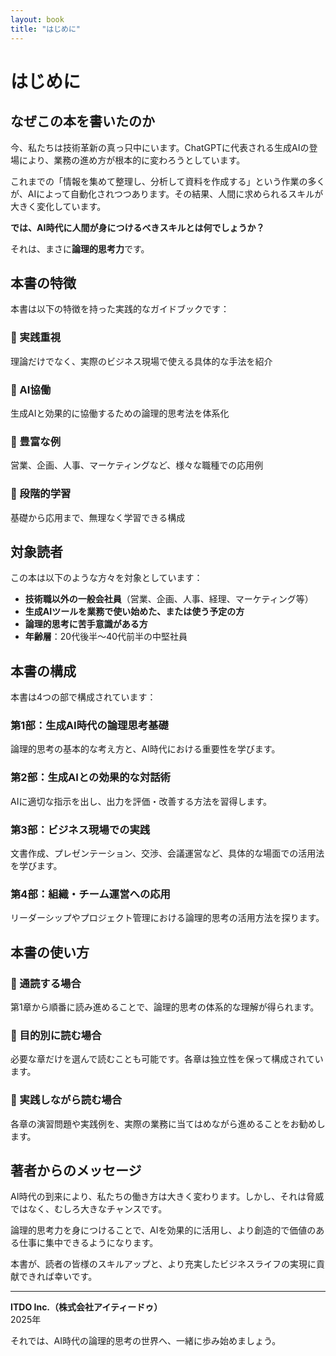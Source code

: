 ```yaml
---
layout: book
title: "はじめに"
---
```


# はじめに

## なぜこの本を書いたのか

今、私たちは技術革新の真っ只中にいます。ChatGPTに代表される生成AIの登場により、業務の進め方が根本的に変わろうとしています。

これまでの「情報を集めて整理し、分析して資料を作成する」という作業の多くが、AIによって自動化されつつあります。その結果、人間に求められるスキルが大きく変化しています。

**では、AI時代に人間が身につけるべきスキルとは何でしょうか？**

それは、まさに**論理的思考力**です。

## 本書の特徴

本書は以下の特徴を持った実践的なガイドブックです：

### 🎯 実践重視
理論だけでなく、実際のビジネス現場で使える具体的な手法を紹介

### 🤖 AI協働
生成AIと効果的に協働するための論理的思考法を体系化

### 📝 豊富な例
営業、企画、人事、マーケティングなど、様々な職種での応用例

### 🔄 段階的学習
基礎から応用まで、無理なく学習できる構成

## 対象読者

この本は以下のような方々を対象としています：

- **技術職以外の一般会社員**（営業、企画、人事、経理、マーケティング等）
- **生成AIツールを業務で使い始めた、または使う予定の方**
- **論理的思考に苦手意識がある方**
- **年齢層**：20代後半〜40代前半の中堅社員

## 本書の構成

本書は4つの部で構成されています：

### 第1部：生成AI時代の論理思考基礎
論理的思考の基本的な考え方と、AI時代における重要性を学びます。

### 第2部：生成AIとの効果的な対話術
AIに適切な指示を出し、出力を評価・改善する方法を習得します。

### 第3部：ビジネス現場での実践
文書作成、プレゼンテーション、交渉、会議運営など、具体的な場面での活用法を学びます。

### 第4部：組織・チーム運営への応用
リーダーシップやプロジェクト管理における論理的思考の活用方法を探ります。

## 本書の使い方

### 📖 通読する場合
第1章から順番に読み進めることで、論理的思考の体系的な理解が得られます。

### 🎯 目的別に読む場合
必要な章だけを選んで読むことも可能です。各章は独立性を保って構成されています。

### 💼 実践しながら読む場合
各章の演習問題や実践例を、実際の業務に当てはめながら進めることをお勧めします。

## 著者からのメッセージ

AI時代の到来により、私たちの働き方は大きく変わります。しかし、それは脅威ではなく、むしろ大きなチャンスです。

論理的思考力を身につけることで、AIを効果的に活用し、より創造的で価値のある仕事に集中できるようになります。

本書が、読者の皆様のスキルアップと、より充実したビジネスライフの実現に貢献できれば幸いです。

---

**ITDO Inc.（株式会社アイティードゥ）**  
2025年

それでは、AI時代の論理的思考の世界へ、一緒に歩み始めましょう。